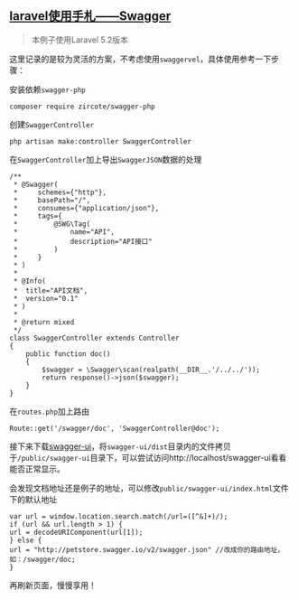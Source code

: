 ## [laravel使用手札——Swagger](https://segmentfault.com/a/1190000004980342)

> 本例子使用Laravel 5.2版本

这里记录的是较为灵活的方案，不考虑使用`swaggervel`，具体使用参考一下步骤：

安装依赖`swagger-php`
    
    composer require zircote/swagger-php

创建`SwaggerController`

    php artisan make:controller SwaggerController

在`SwaggerController`加上导出`SwaggerJSON`数据的处理

    /**
     * @Swagger(
     *     schemes={"http"},
     *     basePath="/",
     *     consumes={"application/json"},
     *     tags={
     *         @SWG\Tag(
     *             name="API",
     *             description="API接口"
     *         )
     *     }
     * )
     *
     * @Info(
     *  title="API文档",
     *  version="0.1"
     * )
     *
     * @return mixed
     */
    class SwaggerController extends Controller
    {
        public function doc()
        {
            $swagger = \Swagger\scan(realpath(__DIR__.'/../../'));
            return response()->json($swagger);
        }
    }

在`routes.php`加上路由

    Route::get('/swagger/doc', 'SwaggerController@doc');

接下来下载[swagger-ui][0]，将`swagger-ui/dist`目录内的文件拷贝于`/public/swagger-ui`目录下，可以尝试访问http://localhost/swagger-ui看看能否正常显示。

会发现文档地址还是例子的地址，可以修改`public/swagger-ui/index.html`文件下的默认地址

    var url = window.location.search.match(/url=([^&]+)/);
    if (url && url.length > 1) {
    url = decodeURIComponent(url[1]);
    } else {
    url = "http://petstore.swagger.io/v2/swagger.json" //改成你的路由地址，如：/swagger/doc;
    }

再刷新页面，慢慢享用！

[0]: https://github.com/swagger-api/swagger-ui